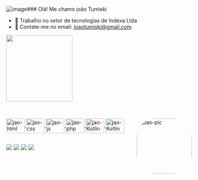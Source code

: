 ![image](https://github.com/user-attachments/assets/61f9d6bb-da53-4215-a866-afe8820e88db)### Olá! Me chamo joão Tumiski

- 🔭 Trabalho no setor de tecnologias de Indexa Ltda
- 💬 Contate-me no email: joaotumiski@gmail.com

<div>
  <a href="https://github.com/JoaoTumiski">
  <img height="180cm" src="https://github-readme-stats.vercel.app/api?username=JoaoTumiski&show_icons=true&theme=dark&include_all_commits=true&count_private=true"/>
  </div>
  
  ##
  
  <div style="display: inline_block"><br>
  <img align="center" alt="jao-html" height="40" width="50" src="https://cdn.jsdelivr.net/gh/devicons/devicon@latest/icons/html5/html5-original.svg">
  <img align="center" alt="jao-css" height="40" width="50" src="https://cdn.jsdelivr.net/gh/devicons/devicon@latest/icons/css3/css3-original.svg">
  <img align="center" alt="jao-js" height="40" width="50" src="https://cdn.jsdelivr.net/gh/devicons/devicon@latest/icons/javascript/javascript-original.svg">
  <img align="center" alt="jao-php" height="40" width="50" src="https://cdn.jsdelivr.net/gh/devicons/devicon@latest/icons/php/php-original.svg">
  <img align="center" alt="jao-Kotlin" height="40" width="50" src="https://cdn.jsdelivr.net/gh/devicons/devicon/icons/kotlin/kotlin-plain-wordmark.svg">
  <img align="center" alt="jao-Kotlin" height="40" width="50" src= "https://cdn.jsdelivr.net/gh/devicons/devicon/icons/kotlin/kotlin-plain-wordmark.svg">
  <img align="right" alt="Jao-pic" height="150" style="border-radius:50px;" src="https://firebasestorage.googleapis.com/v0/b/o-role-cafc7.appspot.com/o/imagem_2025-04-22_083412114.png?alt=media&token=7bda85a6-3638-41f4-a94a-b9493689902f">
</div>

##

<div> 
  <a href="https://www.instagram.com/joao.tumiski/" target="_blank"><img src="https://img.shields.io/badge/-Instagram-%23E4405F?style=for-the-badge&logo=instagram&logoColor=white" target="_blank"></a> 
  <a href = "mailto:joaotumiski@gmail.com"><img src="https://img.shields.io/badge/-Gmail-%23333?style=for-the-badge&logo=gmail&logoColor=white" target="_blank"></a>
  <a href = "https://t.me/JoaoTumiski"><img src="https://img.shields.io/badge/Telegram-2CA5E0?style=for-the-badge&logo=telegram&logoColor=white"></a>
  <a href="https://www.linkedin.com/in/joão-tumiski-63063b265/" target="_blank"><img src="https://img.shields.io/badge/-LinkedIn-%230077B5?style=for-the-badge&logo=linkedin&logoColor=white" target="_blank"></a> 
  
</div>
